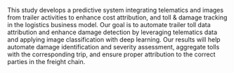 This study develops a predictive system integrating telematics and images from trailer activities to enhance cost attribution, and toll & damage tracking in the logistics business model. Our goal is to automate trailer toll data attribution and enhance damage detection by leveraging telematics data and applying image classification with deep learning. Our results will help automate damage identification and severity assessment, aggregate tolls with the corresponding trip, and ensure proper attribution to the correct parties in the freight chain.
